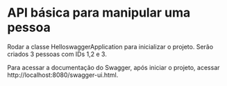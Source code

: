 # API básica para manipular uma pessoa

Rodar a classe HelloswaggerApplication para inicializar o projeto. Serão criados 3 pessoas com IDs 1,2 e 3.

Para acessar a documentação do Swagger, após iniciar o projeto, acessar http://localhost:8080/swagger-ui.html.


